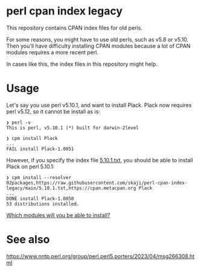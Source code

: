# perl cpan index legacy

This repository contains CPAN index files for old perls.

For some reasons, you might have to use old perls, such as v5.8 or v5.10.
Then you'll have difficulty installing CPAN modules because a lot of CPAN modules requires a more recent perl.

In cases like this, the index files in this repository might help.

# Usage

Let's say you use perl v5.10.1, and want to install Plack. Plack now requires perl v5.12, so it cannot be install as is:

```
❯ perl -v
This is perl, v5.10.1 (*) built for darwin-2level

❯ cpm install Plack
...
FAIL install Plack-1.0051
```

However, if you specify the index file [5.10.1.txt](5.10.1.txt), you should be able to install Plack on perl 5.10.1:

```
❯ cpm install --resolver 02packages,https://raw.githubusercontent.com/skaji/perl-cpan-index-legacy/main/5.10.1.txt,https://cpan.metacpan.org Plack
...
DONE install Plack-1.0050
53 distributions installed.
```

[Which modules will you be able to install?](NOTE.md)

# See also

https://www.nntp.perl.org/group/perl.perl5.porters/2023/04/msg266308.html

